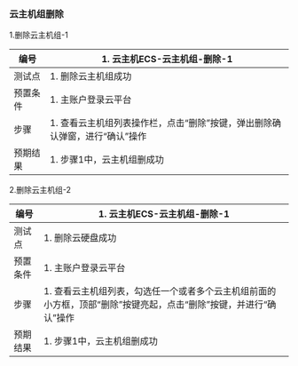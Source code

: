 ### 云主机组删除

1.删除云主机组-1

| 编号     | 1. 云主机ECS-云主机组-删除-1                                 |
| -------- | ------------------------------------------------------------ |
| 测试点   | 1. 删除云主机组成功                                          |
| 预置条件 | 1. 主账户登录云平台                                          |
| 步骤     | 1. 查看云主机组列表操作栏，点击“删除”按键，弹出删除确认弹窗，进行“确认”操作 |
| 预期结果 | 1. 步骤1中，云主机组删成功                                   |

2.删除云主机组-2

| 编号     | 1. 云主机ECS-云主机组-删除-1                                 |
| -------- | ------------------------------------------------------------ |
| 测试点   | 1. 删除云硬盘成功                                            |
| 预置条件 | 1. 主账户登录云平台                                          |
| 步骤     | 1. 查看云主机组列表，勾选任一个或者多个云主机组前面的小方框，顶部“删除”按键亮起，点击“删除”按键，并进行“确认”操作 |
| 预期结果 | 1. 步骤1中，云主机组删成功                                   |